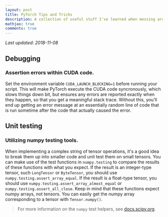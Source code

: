 ```yaml
---
layout: post
title: PyTorch Tips and Tricks
description: A collection of useful stuff I've learned when messing around with PyTorch
mathjax: true
comments: true
---
```


*Last updated: 2018-11-08*

## Debugging

### Assertion errors within CUDA code.

Set the environment variable `CUDA_LAUNCH_BLOCKING=1` before running your script. This will make PyTorch execute the CUDA code syncronously, which slows things down bit, but ensures any errors are reported exactly when they happen, so that you get a meaningful stack trace. Without this, you'll end up getting an error message at an essentially random line of code that is run sometime after the code that actually caused the error.

## Unit testing

### Utilizing numpy testing tools.

When implementing a complex string of tensor operations, it's a good idea to break them up into smaller code and unit test them on small tensors. You can make use of the test functions in `numpy.testing` to compare the results of these functions with what you expect. If the result is an integer-type tensor, such `LongTensor` or `ByteTensor`, you should use `numpy.testing.assert_array_equal`. If the result is a float-type tensor, you should use `numpy.testing.assert_array_almost_equal` or `numpy.testing.assert_all_close`. Keep in mind that these functions expect numpy arrays, not tensors. You can easily get the numpy array corresponding to a tensor with `Tensor.numpy()`.

> For more information on the `numpy` test helpers, see [docs.scipy.org](https://docs.scipy.org/doc/numpy-1.15.0/reference/routines.testing.html).
